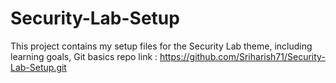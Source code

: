 # Security-Lab-Setup
This project contains my setup files for the Security Lab theme, including learning goals, Git basics
 repo link : https://github.com/Sriharish71/Security-Lab-Setup.git
